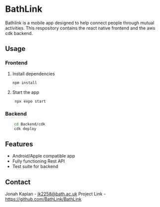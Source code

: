 # BathLink

Bathlink is a mobile app designed to help connect people through mutual activities. This respository contains the react native frontend and the aws cdk backend.

## Usage

### Frontend

1. Install dependencies

   ```bash
   npm install
   ```

2. Start the app

   ```bash
    npx expo start
   ```

### Backend

```bash
    cd Backend/cdk
    cdk deploy
   ```

## Features
- Android/Apple compatible app
- Fully functioning Rest API
- Test suite for backend

## Contact

Jonah Kaplan - jk2258@bath.ac.uk
Project Link - https://github.com/BathLink/BathLink
